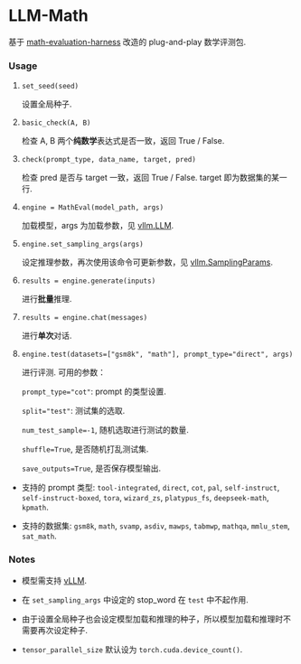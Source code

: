 # LLM-Math

基于 [math-evaluation-harness](https://github.com/ZubinGou/math-evaluation-harness/) 改造的 plug-and-play 数学评测包.

### Usage

1. `set_seed(seed)`

   设置全局种子.

2. `basic_check(A, B)`

   检查 A, B 两个**纯数学**表达式是否一致，返回 True / False.

3. `check(prompt_type, data_name, target, pred)`

   检查 pred 是否与 target 一致，返回 True / False. target 即为数据集的某一行.

4. `engine = MathEval(model_path, args)`

   加载模型，args 为加载参数，见 [vllm.LLM](https://docs.vllm.ai/en/latest/dev/offline_inference/llm.html#vllm.LLM).

5. `engine.set_sampling_args(args)`

   设定推理参数，再次使用该命令可更新参数，见 [vllm.SamplingParams](https://docs.vllm.ai/en/latest/dev/sampling_params.html#vllm.SamplingParams).

6. `results = engine.generate(inputs)`

   进行**批量**推理.

7. `results = engine.chat(messages)`

   进行**单次**对话.

8. `engine.test(datasets=["gsm8k", "math"], prompt_type="direct", args)`

   进行评测. 可用的参数：

   `prompt_type="cot"`: prompt 的类型设置.

   `split="test"`: 测试集的选取.

   `num_test_sample=-1`, 随机选取进行测试的数量.

   `shuffle=True`, 是否随机打乱测试集.

   `save_outputs=True`, 是否保存模型输出.

- 支持的 prompt 类型: `tool-integrated`, `direct`, `cot`, `pal`, `self-instruct`, `self-instruct-boxed`, `tora`, `wizard_zs`, `platypus_fs`, `deepseek-math`, `kpmath`.

- 支持的数据集: `gsm8k`, `math`, `svamp`, `asdiv`, `mawps`, `tabmwp`, `mathqa`, `mmlu_stem`, `sat_math`.

### Notes

- 模型需支持 [vLLM](https://github.com/vllm-project/vllm).

- 在 `set_sampling_args` 中设定的 stop_word 在 `test` 中不起作用.

- 由于设置全局种子也会设定模型加载和推理的种子，所以模型加载和推理时不需要再次设定种子.

- `tensor_parallel_size` 默认设为 `torch.cuda.device_count()`.
